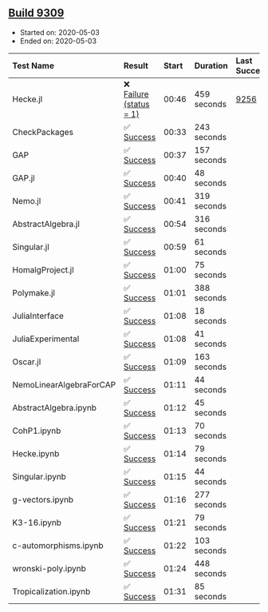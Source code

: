 ## [Build 9309](https://oscarci.mathematik.uni-kl.de/job/oscar/9309/)

* Started on: 2020-05-03
* Ended on: 2020-05-03

| Test Name    | Result | Start | Duration | Last Success | First Failure |
|:-------------|:-------|:------|:---------|:-------------|:--------------|
| Hecke.jl | ❌ [Failure (status = 1)](https://oscarci.mathematik.uni-kl.de/job/oscar/9309/artifact/logs/build-9309/Hecke.jl.log) | 00:46 | 459 seconds | [9256](https://oscarci.mathematik.uni-kl.de/job/oscar/9256/) | [9257](https://oscarci.mathematik.uni-kl.de/job/oscar/9257/) |
| CheckPackages | ✅ [Success](https://oscarci.mathematik.uni-kl.de/job/oscar/9309/artifact/logs/build-9309/CheckPackages.log) | 00:33 | 243 seconds |  |  |
| GAP | ✅ [Success](https://oscarci.mathematik.uni-kl.de/job/oscar/9309/artifact/logs/build-9309/GAP.log) | 00:37 | 157 seconds |  |  |
| GAP.jl | ✅ [Success](https://oscarci.mathematik.uni-kl.de/job/oscar/9309/artifact/logs/build-9309/GAP.jl.log) | 00:40 | 48 seconds |  |  |
| Nemo.jl | ✅ [Success](https://oscarci.mathematik.uni-kl.de/job/oscar/9309/artifact/logs/build-9309/Nemo.jl.log) | 00:41 | 319 seconds |  |  |
| AbstractAlgebra.jl | ✅ [Success](https://oscarci.mathematik.uni-kl.de/job/oscar/9309/artifact/logs/build-9309/AbstractAlgebra.jl.log) | 00:54 | 316 seconds |  |  |
| Singular.jl | ✅ [Success](https://oscarci.mathematik.uni-kl.de/job/oscar/9309/artifact/logs/build-9309/Singular.jl.log) | 00:59 | 61 seconds |  |  |
| HomalgProject.jl | ✅ [Success](https://oscarci.mathematik.uni-kl.de/job/oscar/9309/artifact/logs/build-9309/HomalgProject.jl.log) | 01:00 | 75 seconds |  |  |
| Polymake.jl | ✅ [Success](https://oscarci.mathematik.uni-kl.de/job/oscar/9309/artifact/logs/build-9309/Polymake.jl.log) | 01:01 | 388 seconds |  |  |
| JuliaInterface | ✅ [Success](https://oscarci.mathematik.uni-kl.de/job/oscar/9309/artifact/logs/build-9309/JuliaInterface.log) | 01:08 | 18 seconds |  |  |
| JuliaExperimental | ✅ [Success](https://oscarci.mathematik.uni-kl.de/job/oscar/9309/artifact/logs/build-9309/JuliaExperimental.log) | 01:08 | 41 seconds |  |  |
| Oscar.jl | ✅ [Success](https://oscarci.mathematik.uni-kl.de/job/oscar/9309/artifact/logs/build-9309/Oscar.jl.log) | 01:09 | 163 seconds |  |  |
| NemoLinearAlgebraForCAP | ✅ [Success](https://oscarci.mathematik.uni-kl.de/job/oscar/9309/artifact/logs/build-9309/NemoLinearAlgebraForCAP.log) | 01:11 | 44 seconds |  |  |
| AbstractAlgebra.ipynb | ✅ [Success](https://oscarci.mathematik.uni-kl.de/job/oscar/9309/artifact/logs/build-9309/AbstractAlgebra.ipynb.log) | 01:12 | 45 seconds |  |  |
| CohP1.ipynb | ✅ [Success](https://oscarci.mathematik.uni-kl.de/job/oscar/9309/artifact/logs/build-9309/CohP1.ipynb.log) | 01:13 | 70 seconds |  |  |
| Hecke.ipynb | ✅ [Success](https://oscarci.mathematik.uni-kl.de/job/oscar/9309/artifact/logs/build-9309/Hecke.ipynb.log) | 01:14 | 79 seconds |  |  |
| Singular.ipynb | ✅ [Success](https://oscarci.mathematik.uni-kl.de/job/oscar/9309/artifact/logs/build-9309/Singular.ipynb.log) | 01:15 | 44 seconds |  |  |
| g-vectors.ipynb | ✅ [Success](https://oscarci.mathematik.uni-kl.de/job/oscar/9309/artifact/logs/build-9309/g-vectors.ipynb.log) | 01:16 | 277 seconds |  |  |
| K3-16.ipynb | ✅ [Success](https://oscarci.mathematik.uni-kl.de/job/oscar/9309/artifact/logs/build-9309/K3-16.ipynb.log) | 01:21 | 79 seconds |  |  |
| c-automorphisms.ipynb | ✅ [Success](https://oscarci.mathematik.uni-kl.de/job/oscar/9309/artifact/logs/build-9309/c-automorphisms.ipynb.log) | 01:22 | 103 seconds |  |  |
| wronski-poly.ipynb | ✅ [Success](https://oscarci.mathematik.uni-kl.de/job/oscar/9309/artifact/logs/build-9309/wronski-poly.ipynb.log) | 01:24 | 448 seconds |  |  |
| Tropicalization.ipynb | ✅ [Success](https://oscarci.mathematik.uni-kl.de/job/oscar/9309/artifact/logs/build-9309/Tropicalization.ipynb.log) | 01:31 | 85 seconds |  |  |
